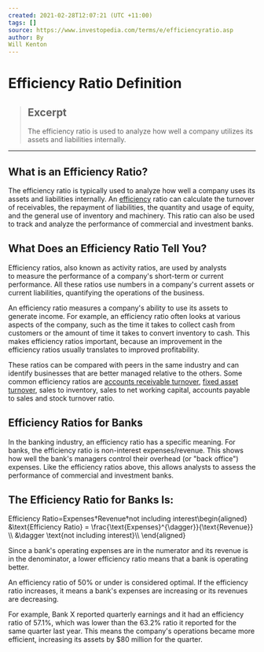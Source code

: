 ```yaml
---
created: 2021-02-28T12:07:21 (UTC +11:00)
tags: []
source: https://www.investopedia.com/terms/e/efficiencyratio.asp
author: By
Will Kenton
---
```


# Efficiency Ratio Definition

> ## Excerpt
> The efficiency ratio is used to analyze how well a company utilizes its assets and liabilities internally.

---
## What is an Efficiency Ratio?

The efficiency ratio is typically used to analyze how well a company uses its assets and liabilities internally. An [efficiency](https://www.investopedia.com/terms/e/efficiency.asp) ratio can calculate the turnover of receivables, the repayment of liabilities, the quantity and usage of equity, and the general use of inventory and machinery. This ratio can also be used to track and analyze the performance of commercial and investment banks.

## What Does an Efficiency Ratio Tell You?

Efficiency ratios, also known as activity ratios, are used by analysts to measure the performance of a company's short-term or current performance. All these ratios use numbers in a company's current assets or current liabilities, quantifying the operations of the business.

An efficiency ratio measures a company's ability to use its assets to generate income. For example, an efficiency ratio often looks at various aspects of the company, such as the time it takes to collect cash from customers or the amount of time it takes to convert inventory to cash. This makes efficiency ratios important, because an improvement in the efficiency ratios usually translates to improved profitability.

These ratios can be compared with peers in the same industry and can identify businesses that are better managed relative to the others. Some common efficiency ratios are [accounts receivable turnover](https://www.investopedia.com/terms/r/receivableturnoverratio.asp), [fixed asset turnover](https://www.investopedia.com/terms/f/fixed-asset-turnover.asp), sales to inventory, sales to net working capital, accounts payable to sales and stock turnover ratio.

## Efficiency Ratios for Banks

In the banking industry, an efficiency ratio has a specific meaning. For banks, the efficiency ratio is non-interest expenses/revenue. This shows how well the bank's managers control their overhead (or "back office") expenses. Like the efficiency ratios above, this allows analysts to assess the performance of commercial and investment banks.

## The Efficiency Ratio for Banks Is:

Efficiency Ratio\=Expenses†Revenue†not including interest\\begin{aligned} &\\text{Efficiency Ratio} = \\frac{\\text{Expenses}^{\\dagger}}{\\text{Revenue}} \\\\ &\\dagger \\text{not including interest}\\\\ \\end{aligned}

Since a bank's operating expenses are in the numerator and its revenue is in the denominator, a lower efficiency ratio means that a bank is operating better.

An efficiency ratio of 50% or under is considered optimal. If the efficiency ratio increases, it means a bank's expenses are increasing or its revenues are decreasing.

For example, Bank X reported quarterly earnings and it had an efficiency ratio of 57.1%, which was lower than the 63.2% ratio it reported for the same quarter last year. This means the company's operations became more efficient, increasing its assets by $80 million for the quarter.
